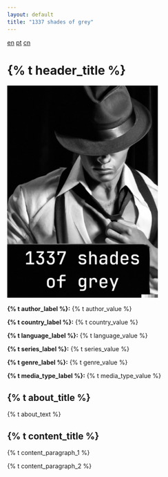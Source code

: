 ```yaml
---
layout: default
title: "1337 shades of grey"
---
```


<div class="absolute right-0 mr-6">
  <a class="text-blue-400 underline" href="/">en</a>
  <a class="text-blue-400 underline" href="/pt">pt</a>
  <a class="text-blue-400 underline" href="/cn">cn</a>
</div>

<h1 class="text-3xl font-extrabold text-transparent bg-clip-text bg-gradient-to-br from-chestnut-200 to-beaver-500 text-center mt-6">
  {% t header_title %}
</h1>

<p class="text-center my-10">
</p>

<div class="container max-w-5xl mx-auto mb-8 px-4">
  <div class="flex flex-col sm:flex-row justify-center mt-6">
    <img class="border-solid border-4 border-white mx-auto sm:m-0" src="/assets/img/cover.jpeg" style="width: 350px">
    <div class="ml-2 mt-2">
      <p>
        <b>{% t author_label %}:</b> {% t author_value %}
      </p>
      <p>
        <b>{% t country_label %}:</b> {% t country_value %}
      </p>
      <p>
        <b>{% t language_label %}:</b> {% t language_value %}
      </p>
      <p>
        <b>{% t series_label %}:</b> {% t series_value %}
      </p>
      <p>
        <b>{% t genre_label %}:</b> {% t genre_value %}
      </p>
      <p>
        <b>{% t media_type_label %}:</b> {% t media_type_value %}
      </p>
    </div>
  </div>

  <h2 class="text-xl font-extrabold text-transparent bg-clip-text bg-gradient-to-br from-chestnut-200 to-beaver-500 text-center my-6">
    {% t about_title %}
  </h2>

  <p class="my-2">
    {% t about_text %}
  </p>

  <h2 class="text-xl font-extrabold text-transparent bg-clip-text bg-gradient-to-br from-chestnut-200 to-beaver-500 text-center my-6">
    {% t content_title %}
  </h2>

  <p class="my-2">
    {% t content_paragraph_1 %}
  </p>

  <p class="my-2">
    {% t content_paragraph_2 %}
  </p>

</div>
